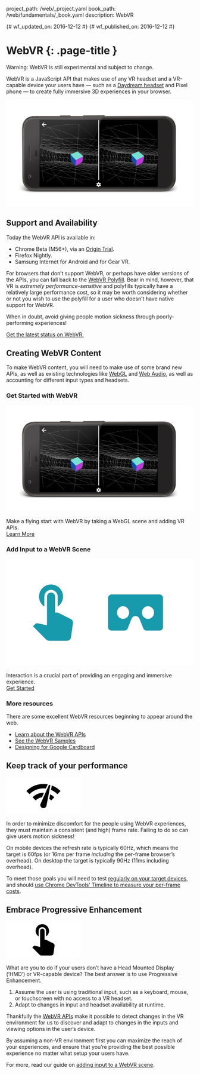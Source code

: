 project_path: /web/_project.yaml
book_path: /web/fundamentals/_book.yaml
description: WebVR

{# wf_updated_on: 2016-12-12 #}
{# wf_published_on: 2016-12-12 #}

# WebVR {: .page-title }

Warning: WebVR is still experimental and subject to change.

WebVR is a JavaScript API that makes use of any VR headset and a VR-capable device your users have — such as a [Daydream headset](https://vr.google.com/daydream/) and Pixel phone — to create fully immersive 3D experiences in your browser.

<img src="img/getting-started-with-webvr.jpg" alt="Get started with WebVR" />

## Support and Availability

Today the WebVR API is available in:

* Chrome Beta (M56+), via an [Origin Trial](https://github.com/jpchase/OriginTrials/blob/gh-pages/developer-guide.md).
* Firefox Nightly.
* Samsung Internet for Android and for Gear VR.

For browsers that don’t support WebVR, or perhaps have older versions of the APIs, you can fall back to the [WebVR Polyfill](https://github.com/googlevr/webvr-polyfill). Bear in mind, however, that VR is *extremely performance-sensitive* and polyfills typically have a relatively large performance cost, so it may be worth considering whether or not you wish to use the polyfill for a user who doesn’t have native support for WebVR.

When in doubt, avoid giving people motion sickness through poorly-performing experiences!

[Get the latest status on WebVR.](./status/)

## Creating WebVR Content

To make WebVR content, you will need to make use of some brand new APIs, as well as existing technologies like [WebGL](https://developer.mozilla.org/en-US/docs/Web/API/WebGL_API/Tutorial) and [Web Audio](https://developer.mozilla.org/en-US/docs/Web/API/Web_Audio_API), as well as accounting for different input types and headsets.

<div class="attempt-left">
  <h3>Get Started with WebVR</h3>
  <a href="./getting-started-with-webvr/">
    <img src="img/getting-started-with-webvr.jpg" alt="Get started with WebVR" />
  </a>
  <p>
    Make a flying start with WebVR by taking a WebGL scene and adding VR APIs.<br>
    <a href="./getting-started-with-webvr/">Learn More</a>
  </p>
</div>
<div class="attempt-right">
  <h3>Add Input to a WebVR Scene</h3>
  <a href="./adding-input-to-a-webvr-scene/">
    <img src="img/adding-input-to-a-webvr-scene.jpg" alt="Add input to a WebVR scene" />
  </a>
  <p>
    Interaction is a crucial part of providing an engaging and immersive experience.<br>
    <a href="./adding-input-to-a-webvr-scene/">Get Started</a>
  </p>
</div>

<div class="clearfix"></div>

### More resources

There are some excellent WebVR resources beginning to appear around the web.

* [Learn about the WebVR APIs](https://developer.mozilla.org/en-US/docs/Web/API/WebVR_API)
* [See the WebVR Samples](https://webvr.info/samples/)
* [Designing for Google Cardboard](https://www.google.com/design/spec-vr/designing-for-google-cardboard/a-new-dimension.html)

## Keep track of your performance

<img src="img/oce.png" class="attempt-right" alt="WebVR Performance" />

In order to minimize discomfort for the people using WebVR experiences, they must maintain a consistent (and high) frame rate. Failing to do so can give users motion sickness!

On mobile devices the refresh rate is typically 60Hz, which means the target is 60fps (or 16ms per frame *including* the per-frame browser’s overhead). On desktop the target is typically 90Hz (11ms including overhead).

To meet those goals you will need to test [regularly on your target devices](/web/tools/chrome-devtools/remote-debugging/), and should [use Chrome DevTools’ Timeline to measure your per-frame costs](/web/tools/chrome-devtools/evaluate-performance/timeline-tool).

## Embrace Progressive Enhancement

<img src="img/touch-input.png" class="attempt-right" alt="Use Progressive Enhancement to maximise reach" />

What are you to do if your users don’t have a Head Mounted Display (‘HMD’) or VR-capable device? The best answer is to use Progressive Enhancement.

1. Assume the user is using traditional input, such as a keyboard, mouse, or touchscreen with no access to a VR headset.
2. Adapt to changes in input and headset availability at runtime.

Thankfully the [WebVR APIs](https://developer.mozilla.org/en-US/docs/Web/API/WebVR_API) make it possible to detect changes in the VR environment for us to discover and adapt to changes in the inputs and viewing options in the user’s device.

By assuming a non-VR environment first you can maximize the reach of your experiences, and ensure that you’re providing the best possible experience no matter what setup your users have.

For more, read our guide on [adding input to a WebVR scene](./adding-input-to-a-webvr-scene/).
